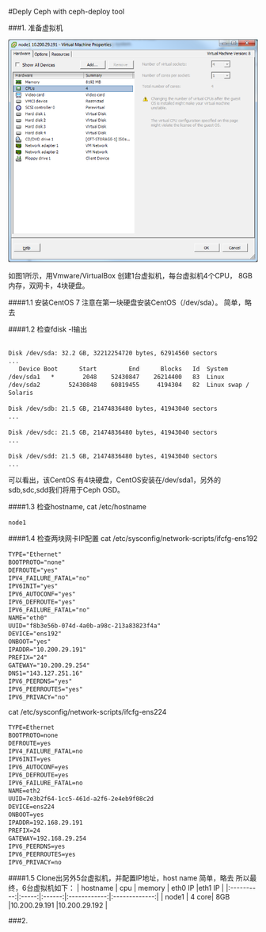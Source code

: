 #Deply Ceph with ceph-deploy tool

###1. 准备虚拟机

![图1](https://github.com/lzueclipse/learning/blob/master/ceph/day0001/1.png "图1")

如图1所示，用Vmware/VirtualBox 创建1台虚拟机，每台虚拟机4个CPU， 8GB内存，双网卡，4块硬盘。

####1.1 安装CentOS 7
注意在第一块硬盘安装CentOS（/dev/sda）。
简单，略去

####1.2 检查fdisk -l输出
```

Disk /dev/sda: 32.2 GB, 32212254720 bytes, 62914560 sectors
...
   Device Boot      Start         End      Blocks   Id  System
/dev/sda1   *        2048    52430847    26214400   83  Linux
/dev/sda2        52430848    60819455     4194304   82  Linux swap / Solaris

Disk /dev/sdb: 21.5 GB, 21474836480 bytes, 41943040 sectors
...

Disk /dev/sdc: 21.5 GB, 21474836480 bytes, 41943040 sectors
...

Disk /dev/sdd: 21.5 GB, 21474836480 bytes, 41943040 sectors
...
```
可以看出，该CentOS 有4块硬盘，CentOS安装在/dev/sda1，另外的sdb,sdc,sdd我们将用于Ceph OSD。


####1.3 检查hostname, cat /etc/hostname

```
node1
```

####1.4 检查两块网卡IP配置
cat /etc/sysconfig/network-scripts/ifcfg-ens192

```
TYPE="Ethernet"
BOOTPROTO="none"
DEFROUTE="yes"
IPV4_FAILURE_FATAL="no"
IPV6INIT="yes"
IPV6_AUTOCONF="yes"
IPV6_DEFROUTE="yes"
IPV6_FAILURE_FATAL="no"
NAME="eth0"
UUID="f8b3e56b-074d-4a0b-a98c-213a83823f4a"
DEVICE="ens192"
ONBOOT="yes"
IPADDR="10.200.29.191"
PREFIX="24"
GATEWAY="10.200.29.254"
DNS1="143.127.251.16"
IPV6_PEERDNS="yes"
IPV6_PEERROUTES="yes"
IPV6_PRIVACY="no"
```

cat /etc/sysconfig/network-scripts/ifcfg-ens224

```
TYPE=Ethernet
BOOTPROTO=none
DEFROUTE=yes
IPV4_FAILURE_FATAL=no
IPV6INIT=yes
IPV6_AUTOCONF=yes
IPV6_DEFROUTE=yes
IPV6_FAILURE_FATAL=no
NAME=eth2
UUID=7e3b2f64-1cc5-461d-a2f6-2e4eb9f08c2d
DEVICE=ens224
ONBOOT=yes
IPADDR=192.168.29.191
PREFIX=24
GATEWAY=192.168.29.254
IPV6_PEERDNS=yes
IPV6_PEERROUTES=yes
IPV6_PRIVACY=no
```

####1.5 Clone出另外5台虚拟机，并配置IP地址，host name
简单，略去
所以最终，6台虚拟机如下：
| hostname   | cpu   | memory | eth0 IP      |eth1 IP        |
|:----------:|:-----:|:------:|:------------:|:-------------:|
| node1      | 4 core| 8GB    |10.200.29.191 |10.200.29.192  |

###2. 
